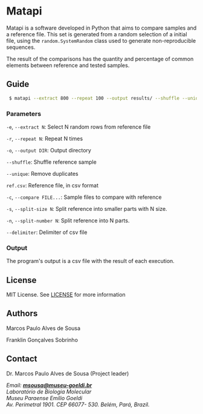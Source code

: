 # Matapi

Matapi is a software developed in Python that aims to compare samples and a reference file. This set is generated from a random selection of a initial file, using the `random.SystemRandom` class used to generate non-reproducible sequences.

The result of the comparisons has the quantity and percentage of common elements between reference and tested samples.

## Guide

```sh
 $ matapi --extract 800 --repeat 100 --output results/ --shuffle --unique ref.csv --compare samples/*
```

### Parameters

`-e`, `--extract N`: Select N random rows from reference file

`-r`, `--repeat N`: Repeat N times

`-o`, `--output DIR`: Output directory

`--shuffle`: Shuffle reference sample

`--unique`: Remove duplicates

`ref.csv`: Reference file, in csv format

`-c`, `--compare FILE...`: Sample files to compare with reference

`-s`, `--split-size N`: Split reference into smaller parts with N size.

`-n`, `--split-number N`: Split reference into N parts.

`--delimiter`: Delimiter of csv file

### Output

The program's output is a csv file with the result of each execution.

## License

MIT License. See [LICENSE](LICENSE) for more information

## Authors

 Marcos Paulo Alves de Sousa
 
 Franklin Gonçalves Sobrinho
 
 ## Contact
 
 Dr. Marcos Paulo Alves de Sousa (Project leader)

_Email: **msousa@museu-goeldi.br**_<br>
_Laboratório de Biologia Molecular_<br>
_Museu Paraense Emílio Goeldi_<br>
_Av. Perimetral 1901. CEP 66077- 530. Belém, Pará, Brazil._
